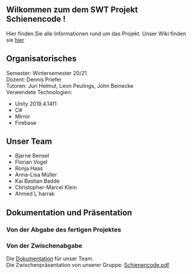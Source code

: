 ## Wilkommen zum dem SWT Projekt Schienencode !
Hier finden Sie alle Informationen rund um das Projekt. 
Unser Wiki finden sie [hier](https://git.thm.de/ii-swt-p/ws20-21-schienencode/ws20-21-schienencode/-/wikis/home)

## Organisatorisches
Semester: Wintersemester 20/21  
Dozent: Dennis Priefer  
Tutoren: Juri Helmut, Leon Peulings, John Beinecke  
Verwendete Technologien:
- Unity 2019.4.14f1
- C#
- Mirror
- Firebase

## Unser Team
- Bjarne Bensel
- Florian Vogel
- Ronja Haas
- Anna-Lisa Müller
- Kai Bastian Badde
- Christopher-Marcel Klein
- Ahmed L´harrak

## Dokumentation und Präsentation
### Von der Abgabe des fertigen Projektes

### Von der Zwischenabgabe
Die [Dokumentation](https://rianvegeta.github.io/Schienencode-Doku/index.html) für unser Team.  
Die Zwischenpräsentation von unserer Gruppe: [Schienencode.pdf](uploads/170a6ed02e1ac3c752bccff429174549/Schienencode.pdf) 
 
